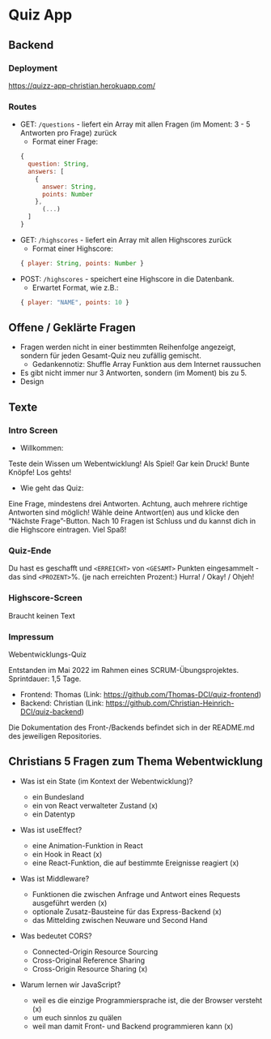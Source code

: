 # Quiz App

## Backend

### Deployment

https://quizz-app-christian.herokuapp.com/

### Routes

- GET: `/questions` - liefert ein Array mit allen Fragen (im Moment: 3 - 5 Antworten pro Frage) zurück
  - Format einer Frage:
  ```js
  {
    question: String,
    answers: [
      {
        answer: String,
        points: Number
      },
        (...)
    ]
  }
  ```
- GET: `/highscores` - liefert ein Array mit allen Highscores zurück
  - Format einer Highscore:
  ```js
  { player: String, points: Number }
  ```
- POST: `/highscores` - speichert eine Highscore in die Datenbank.
  - Erwartet Format, wie z.B.:
  ```js
  { player: "NAME", points: 10 }
  ```

## Offene / Geklärte Fragen

- Fragen werden nicht in einer bestimmten Reihenfolge angezeigt, sondern für jeden Gesamt-Quiz neu zufällig gemischt.
  - Gedankennotiz: Shuffle Array Funktion aus dem Internet raussuchen
- Es gibt nicht immer nur 3 Antworten, sondern (im Moment) bis zu 5.
- Design

## Texte

### Intro Screen

- Willkommen:

Teste dein Wissen um Webentwicklung! Als Spiel! Gar kein Druck! Bunte Knöpfe! Los gehts!

- Wie geht das Quiz:

Eine Frage, mindestens drei Antworten. Achtung, auch mehrere richtige Antworten sind möglich! Wähle deine Antwort(en) aus und klicke den “Nächste Frage”-Button. Nach 10 Fragen ist Schluss und du kannst dich in die Highscore eintragen. Viel Spaß!

### Quiz-Ende

Du hast es geschafft und `<ERREICHT>` von `<GESAMT>` Punkten eingesammelt - das sind `<PROZENT>`%. (je nach erreichten Prozent:) Hurra! / Okay! / Ohjeh!

### Highscore-Screen

Braucht keinen Text

### Impressum

Webentwicklungs-Quiz

Entstanden im Mai 2022 im Rahmen eines SCRUM-Übungsprojektes. Sprintdauer: 1,5 Tage.

- Frontend: Thomas (Link: https://github.com/Thomas-DCI/quiz-frontend)
- Backend: Christian (Link: https://github.com/Christian-Heinrich-DCI/quiz-backend)

Die Dokumentation des Front-/Backends befindet sich in der README.md des jeweiligen Repositories.

## Christians 5 Fragen zum Thema Webentwicklung

- Was ist ein State (im Kontext der Webentwicklung)?

  - ein Bundesland
  - ein von React verwalteter Zustand (x)
  - ein Datentyp

- Was ist useEffect?

  - eine Animation-Funktion in React
  - ein Hook in React (x)
  - eine React-Funktion, die auf bestimmte Ereignisse reagiert (x)

- Was ist Middleware?

  - Funktionen die zwischen Anfrage und Antwort eines Requests ausgeführt werden (x)
  - optionale Zusatz-Bausteine für das Express-Backend (x)
  - das Mittelding zwischen Neuware und Second Hand

- Was bedeutet CORS?

  - Connected-Origin Resource Sourcing
  - Cross-Original Reference Sharing
  - Cross-Origin Resource Sharing (x)

- Warum lernen wir JavaScript?
  - weil es die einzige Programmiersprache ist, die der Browser versteht (x)
  - um euch sinnlos zu quälen
  - weil man damit Front- und Backend programmieren kann (x)
